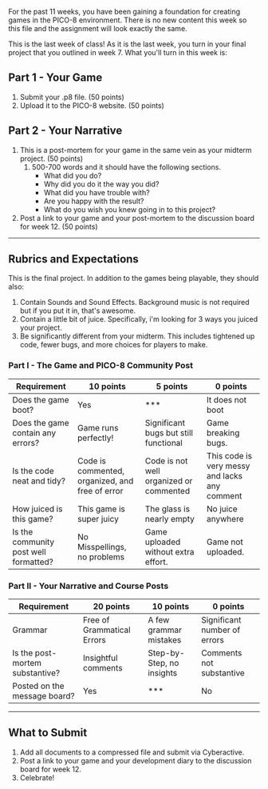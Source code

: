 For the past 11 weeks, you have been gaining a foundation for creating games in the PICO-8 environment. There is no new content this week so this file and the assignment will look exactly the same. 

This is the last week of class! As it is the last week, you turn in your final project that you outlined in week 7. What you'll turn in this week is:

## Part 1 - Your Game 
1. Submit your .p8 file.  (50 points)
1. Upload it to the PICO-8 website. (50 points)

## Part 2 - Your Narrative 
1. This is a post-mortem for your game in the same vein as your midterm project. (50 points)
	1. 500-700 words and it should have the following sections.
		* What did you do?
		* Why did you do it the way you did?
		* What did you have trouble with?
		* Are you happy with the result?
		* What do you wish you knew going in to this project?
1. Post a link to your game and your post-mortem to the discussion board for week 12. (50 points)

_____

## Rubrics and Expectations
This is the final project. In addition to the games being playable, they should also:
1. Contain Sounds and Sound Effects. Background music is not required but if you put it in, that's awesome.
1. Contain a little bit of juice. Specifically, i'm looking for 3 ways you juiced your project. 
1. Be significantly different from your midterm. This includes tightened up code, fewer bugs, and more choices for players to make. 

### Part I - The Game and PICO-8 Community Post

| Requirement                                     	| 10 points  	| 5 points                   	| 0 points        	|
|-------------------------------------------------	|------------	|----------------------------	|-----------------	|
| Does the game boot? 	| Yes 	|  *** 	| It does not boot 	|
| Does the game contain any errors?                	| Game runs perfectly! 	| Significant bugs but still functional| Game breaking bugs. 	|
| Is the code neat and tidy? 	| Code is commented, organized, and free of error 	| Code is not well organized or commented | This code is very messy and lacks any comment 	|
| How juiced is this game? 	| This game is super juicy 	| The glass is nearly empty 	| No juice anywhere 	|
| Is the community post well formatted?      	| No Misspellings, no problems 	| Game uploaded without extra effort. 	| Game not uploaded. 	|

### Part II - Your Narrative and Course Posts
| Requirement                                     	| 20 points  	| 10 points                   	| 0 points        	|
|-------------------------------------------------	|------------	|----------------------------	|-----------------	|
| Grammar 	| Free of Grammatical Errors 	| A few grammar mistakes 	| Significant number of errors 	|
| Is the post-mortem substantive?          	| Insightful comments 	| Step-by-Step, no insights 	| Comments not substantive 	|
| Posted on the message board?          	| Yes 	| *** 	| No 	|





---
## What to Submit
1. Add all documents to a compressed file and submit via Cyberactive.
1. Post a link to your game and your development diary to the discussion board for week 12.
1. Celebrate!

